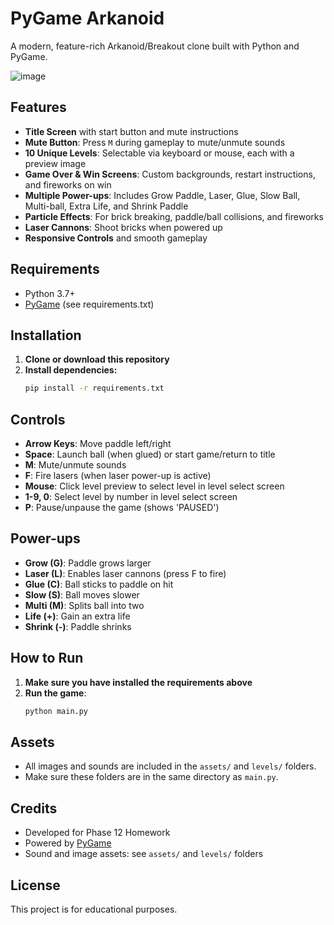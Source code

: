 # PyGame Arkanoid

A modern, feature-rich Arkanoid/Breakout clone built with Python and PyGame.

![image](https://github.com/user-attachments/assets/667e4922-41ea-4de2-b0a6-046aa98fed57)

## Features
- **Title Screen** with start button and mute instructions
- **Mute Button**: Press `M` during gameplay to mute/unmute sounds
- **10 Unique Levels**: Selectable via keyboard or mouse, each with a preview image
- **Game Over & Win Screens**: Custom backgrounds, restart instructions, and fireworks on win
- **Multiple Power-ups**: Includes Grow Paddle, Laser, Glue, Slow Ball, Multi-ball, Extra Life, and Shrink Paddle
- **Particle Effects**: For brick breaking, paddle/ball collisions, and fireworks
- **Laser Cannons**: Shoot bricks when powered up
- **Responsive Controls** and smooth gameplay

## Requirements
- Python 3.7+
- [PyGame](https://www.pygame.org/) (see requirements.txt)

## Installation
1. **Clone or download this repository**
2. **Install dependencies:**
   ```bash
   pip install -r requirements.txt
   ```

## Controls
- **Arrow Keys**: Move paddle left/right
- **Space**: Launch ball (when glued) or start game/return to title
- **M**: Mute/unmute sounds
- **F**: Fire lasers (when laser power-up is active)
- **Mouse**: Click level preview to select level in level select screen
- **1-9, 0**: Select level by number in level select screen
- **P**: Pause/unpause the game (shows 'PAUSED')

## Power-ups
- **Grow (G)**: Paddle grows larger
- **Laser (L)**: Enables laser cannons (press F to fire)
- **Glue (C)**: Ball sticks to paddle on hit
- **Slow (S)**: Ball moves slower
- **Multi (M)**: Splits ball into two
- **Life (+)**: Gain an extra life
- **Shrink (-)**: Paddle shrinks

## How to Run
1. **Make sure you have installed the requirements above**
2. **Run the game**:
   ```bash
   python main.py
   ```

## Assets
- All images and sounds are included in the `assets/` and `levels/` folders.
- Make sure these folders are in the same directory as `main.py`.

## Credits
- Developed for Phase 12 Homework
- Powered by [PyGame](https://www.pygame.org/)
- Sound and image assets: see `assets/` and `levels/` folders

## License
This project is for educational purposes.
